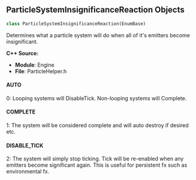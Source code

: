 ## ParticleSystemInsignificanceReaction Objects

```python
class ParticleSystemInsignificanceReaction(EnumBase)
```

Determines what a particle system will do when all of it's emitters become insignificant.

**C++ Source:**

- **Module**: Engine
- **File**: ParticleHelper.h

<a id="unreal.ParticleSystemInsignificanceReaction.AUTO"></a>

#### AUTO

0: Looping systems will DisableTick. Non-looping systems will Complete.

<a id="unreal.ParticleSystemInsignificanceReaction.COMPLETE"></a>

#### COMPLETE

1: The system will be considered complete and will auto destroy if desired etc.

<a id="unreal.ParticleSystemInsignificanceReaction.DISABLE_TICK"></a>

#### DISABLE_TICK

2: The system will simply stop ticking. Tick will be re-enabled when any emitters become significant again. This is useful for persistent fx such as environmental fx.

<a id="unreal.ParticleSystemOcclusionBoundsMethod"></a>